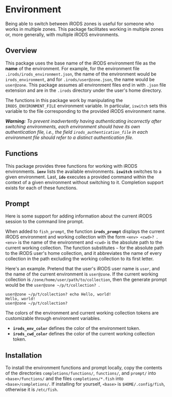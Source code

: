 # Environment

Being able to switch between iRODS zones is useful for someone who works in multiple zones. This
package facilitates working in multiple zones or, more generally, with multiple iRODS environments.


## Overview

This package uses the base name of the iRODS environment file as the __name__ of the environment.
For example, for the environment file `.irods/irods_environment.json`, the name of the environment
would be `irods_environment`, and for `.irods/user@zone.json`, the name would be `user@zone`. This
package assumes all environment files end in with `.json` file extension and are in the `.irods`
directory under the user's home directory.

The functions in this package work by manipulating the `IRODS_ENVIRONMENT_FILE` environment
variable. In particular, `iswitch` sets this variable to the file corresponding to the provided
iRODS environment name.

___Warning:___ _To prevent inadvertently having authenticating incorrectly after switching
environments, each environment should have its own authentication file, i.e., the field
`irods_authentication_file` in each environment file should refer to a distinct authentication
file._


## Functions

This package provides three functions for working with iRODS environments. **`ienv`** lists the
available environments. **`iswitch`** switches to a given environment. Last, **`ido`** executes a
provided command within the context of a given environment without switching to it. Completion
support exists for each of these functions.


## Prompt

Here is some support for adding information about the current iRODS session to the command line
prompt.

When added to `fish_prompt`, the function **`irods_prompt`** displays the current iRODS environment
and working collection with the form `<env> <cwd>? `. `<env>` is the name of the environment and
`<cwd>` is the absolute path to the current working collection. The function substitutes `~` for
the absolute path to the iRODS user's home collection, and it abbreviates the name of every
collection in the path excluding the working collection to its first letter.

Here's an example. Pretend that the user's iRODS user name is `user`, and the name of the current
environment is `user@zone`. If the current working collection is
`/zone/home/user/path/to/collection`, then the generate prompt would be the
`user@zone ~/p/t/collection? `.

```fish
user@zone ~/p/t/collection? echo Hello, world!
Hello, world!
user@zone ~/p/t/collection?
```

The colors of the environment and current working collection tokens are customizable through
environment variables.

* **`irods_env_color`** defines the color of the environment token.
* **`irods_cwd_color`** defines the color of the current working collection token.


## Installation

To install the environment functions and prompt locally, copy the contents of the directories
`completions/functions/`, `functions/`, and `prompt/` into `<base>/functions/` and the files
`completions/*.fish` into `<base>/completions/`. If installing for yourself, `<base>` is
`$HOME/.config/fish`, otherwise it is `/etc/fish`.
